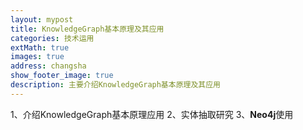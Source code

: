 ```yaml
---
layout: mypost
title: KnowledgeGraph基本原理及其应用
categories: 技术运用
extMath: true
images: true
address: changsha
show_footer_image: true
description: 主要介绍KnowledgeGraph基本原理及其应用
---
```



1、介绍KnowledgeGraph基本原理应用
2、实体抽取研究
3、**Neo4j**使用
